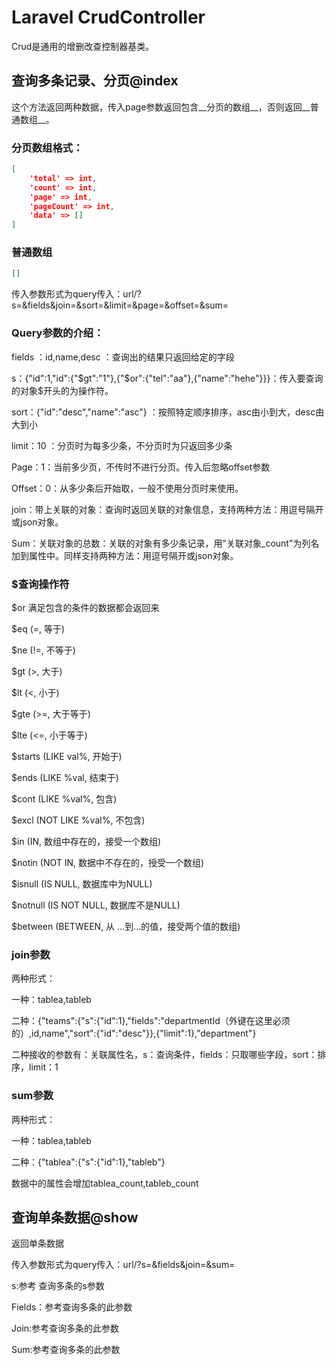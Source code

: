 # Laravel CrudController

Crud是通用的增删改查控制器基类。

## 查询多条记录、分页@index

这个方法返回两种数据，传入page参数返回包含__分页的数组__，否则返回__普通数组__。

### 分页数组格式：



```json
[
    'total' => int,
    'count' => int,
    'page' => int,
    'pageCount' => int,
    'data' => []
]
```

### 普通数组

```json
[]
```



传入参数形式为query传入：url/?s=&fields&join=&sort=&limit=&page=&offset=&sum=

### Query参数的介绍：

fields  ：id,name,desc  ：查询出的结果只返回给定的字段

s：{"id":1,"id":{"$gt":"1"},{"$or":{"tel":"aa"},{"name":"hehe"}}}：传入要查询的对象$开头的为操作符。

sort：{"id":"desc","name":"asc"} ：按照特定顺序排序，asc由小到大，desc由大到小

limit：10  ：分页时为每多少条，不分页时为只返回多少条

Page：1：当前多少页，不传时不进行分页。传入后忽略offset参数

Offset：0：从多少条后开始取，一般不使用分页时来使用。

join：带上关联的对象：查询时返回关联的对象信息，支持两种方法：用逗号隔开或json对象。

Sum：关联对象的总数：关联的对象有多少条记录，用"关联对象_count"为列名加到属性中。同样支持两种方法：用逗号隔开或json对象。



### $查询操作符

$or 满足包含的条件的数据都会返回来

$eq (=, 等于)

$ne (!=, 不等于)

$gt (>, 大于)

$lt (<, 小于)

$gte (>=, 大于等于)

$lte (<=, 小于等于)

$starts (LIKE val%, 开始于)

$ends (LIKE %val, 结束于)

$cont (LIKE %val%, 包含)

$excl (NOT LIKE %val%, 不包含)

$in (IN, 数组中存在的，接受一个数组)

$notin (NOT IN, 数据中不存在的，授受一个数组)

$isnull (IS NULL, 数据库中为NULL)

$notnull (IS NOT NULL, 数据库不是NULL)

$between (BETWEEN, 从 ...到...的值，接受两个值的数组)



### join参数

两种形式：

一种：tablea,tableb

二种：{"teams":{"s":{"id":1},"fields":"departmentId（外键在这里必须的）,id,name","sort":{"id":"desc"}},{"limit":1},"department"}

二种接收的参数有：关联属性名，s：查询条件，fields：只取哪些字段，sort：排序，limit：1



### sum参数

两种形式：

一种：tablea,tableb

二种：{"tablea":{"s":{"id":1},"tableb"}

数据中的属性会增加tablea_count,tableb_count



## 查询单条数据@show

返回单条数据

传入参数形式为query传入：url/?s=&fields&join=&sum=

s:参考 查询多条的s参数

Fields：参考查询多条的此参数

Join:参考查询多条的此参数

Sum:参考查询多条的此参数